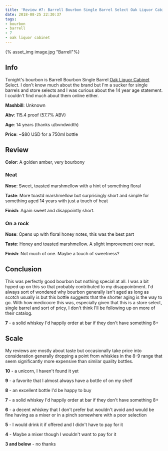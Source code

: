 ```yaml
---
title: 'Review #7: Barrell Bourbon Single Barrel Select Oak Liquor Cabinet'
date: 2018-08-25 22:30:37
tags:
- bourbon
- barrell
- 7
- oak liquor cabinet
---
```


{% asset_img image.jpg "Barrell"%}

## Info
Tonight's bourbon is Barrell Bourbon Single Barrel [Oak Liquor Cabinet](https://www.instagram.com/oakliquorcabinet/) Select. I don't know much about the brand but I'm a sucker for single barrels and store selects and I was curious about the 14 year age statement. I couldn't find much about them online either.

**Mashbill**: Unknown

**Abv**: 115.4 proof (57.7% ABV)

**Age**: 14 years (thanks u/bvndwidth)

**Price**: ~$80 USD for a 750ml bottle

## Review

**Color**: A golden amber, very bourbony

### Neat

**Nose**: Sweet, toasted marshmellow with a hint of something floral

**Taste**: More toastd marshmellow but surprisingly short and simple for something aged 14 years with just a touch of heat

**Finish**: Again sweet and disappointly short.

### On a rock

**Nose**: Opens up with floral honey notes, this was the best part

**Taste**: Honey and toasted marshmellow. A slight improvement over neat.

**Finish**: Not much of one. Maybe a touch of sweetness?

## Conclusion

This was perfectly good bourbon but nothing special at all. I was a bit hyped up on this so that probably contributed to my disappointment. I'd always sort of wondered why bourbon generally isn't aged as long as scotch usually is but this bottle suggests that the shorter aging is the way to go. With how medicocre this was, especially given that this is a store select, single barrel and sort of pricy, I don't think I'll be following up on more of their catalog.

**7** - a solid whiskey I'd happily order at bar if they don't have something 8+

## Scale
My reviews are mostly about taste but occasionally take price into consideration generally dropping a point from whiskies in the 8-9 range that seem significantly more expensive than similar quality bottles.

**10** - a unicorn, I haven't found it yet

**9** - a favorite that I almost always have a bottle of on my shelf

**8** - an excellent bottle I'd be happy to buy

**7** - a solid whiskey I'd happily order at bar if they don't have something 8+

**6** - a decent whiskey that I don't prefer but wouldn't avoid and would be fine having as a mixer or in a pinch somewhere with a poor selection

**5** - I would drink it if offered and I didn't have to pay for it

**4** - Maybe a mixer though I wouldn't want to pay for it

**3 and below** - no thanks 